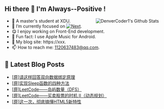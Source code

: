 ## Hi there 👋 I'm Always--Positive !
<div>
  <img alt="DenverCoder1's Github Stats" src="https://denvercoder1-github-readme-stats.vercel.app/api?username=qq1120637483&show_icons=true&count_private=true&theme=react&hide_border=true&hide_title=true&bg_color=1F222E&title_color=F85D7F&icon_color=F8D866" align= "right" />

- 🎒 A master's student at XDU. 
- 🔬 I’m currently focused on [![Next](https://img.shields.io/badge/-Next-brightgreen)](https://). 
- 😋 I enjoy working on Front-End development.
- 🎵 Fun fact: I use Apple Music for Android.
- 📝 My blog site: https://xxx.
- 📫 How to reach me:  1120637483@qq.com.
</div>  


## 📕 Latest Blog Posts

<!-- BLOG-POST-LIST:START -->
- [[原]请这样回答双向数据绑定原理](https://blog.csdn.net/sinat_41696687/article/details/123305520)
- [[原]实现Sleep函数的四种方法](https://blog.csdn.net/sinat_41696687/article/details/123263576)
- [[原]LeetCode——岛屿数量（DFS）](https://blog.csdn.net/sinat_41696687/article/details/123198806)
- [[原]LeetCode——买卖股票的时机 II（动态规划）](https://blog.csdn.net/sinat_41696687/article/details/123174143)
- [[原]这一次，彻底搞懂HTML5新特性](https://blog.csdn.net/sinat_41696687/article/details/123159705)
<!-- BLOG-POST-LIST:END -->









